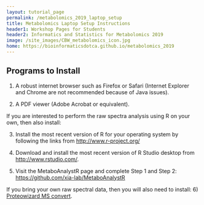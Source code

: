 ```yaml
---
layout: tutorial_page
permalink: /metabolomics_2019_laptop_setup
title: Metabolomics Laptop Setup Instructions
header1: Workshop Pages for Students
header2: Informatics and Statistics for Metabolomics 2019
image: /site_images/CBW_metabolomics_icon.jpg
home: https://bioinformaticsdotca.github.io/metabolomics_2019
---
```


## Programs to Install

1) A robust internet browser such as Firefox or Safari (Internet Explorer and Chrome are not recommended because of Java issues).

2) A PDF viewer (Adobe Acrobat or equivalent).  



If you are interested to perform the raw spectra analysis using R on your own, then also install:

3) Install the most recent version of R for your operating system by following the links from http://www.r-project.org/  
 
4) Download and install the most recent version of R Studio desktop from http://www.rstudio.com/.  

5) Visit the MetaboAnalystR page and complete Step 1 and Step 2: https://github.com/xia-lab/MetaboAnalystR



If you bring your own raw spectral data, then you will also need to install:
6) [Proteowizard MS convert](http://proteowizard.sourceforge.net/user_installation.shtml).


